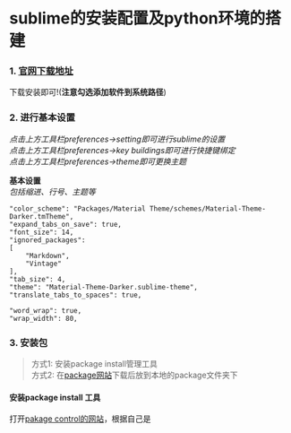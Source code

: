 # sublime的安装配置及python环境的搭建

<!-- ## sublime text 3的安装 -->
### 1. [官网下载地址](https://www.sublimetext.com/3)
下载安装即可!(**注意勾选添加软件到系统路径**)
### 2. 进行基本设置
*点击上方工具栏preferences->setting即可进行sublime的设置<br>
点击上方工具栏preferences->key buildings即可进行快捷键绑定<br>
点击上方工具栏preferences->theme即可更换主题<br>*

**基本设置**<br>
*包括缩进、行号、主题等*
```   
"color_scheme": "Packages/Material Theme/schemes/Material-Theme-Darker.tmTheme",
"expand_tabs_on_save": true,
"font_size": 14,
"ignored_packages":
[
    "Markdown",
    "Vintage"
],
"tab_size": 4,
"theme": "Material-Theme-Darker.sublime-theme",
"translate_tabs_to_spaces": true,

"word_wrap": true,
"wrap_width": 80,
```

### 3. 安装包
> 方式1: 安装package install管理工具<br>
> 方式2: 在[package网站](https://packagecontrol.io/)下载后放到本地的package文件夹下

#### 安装package install 工具
打开[pakage control的网站](https://packagecontrol.io/installation)，根据自己是





